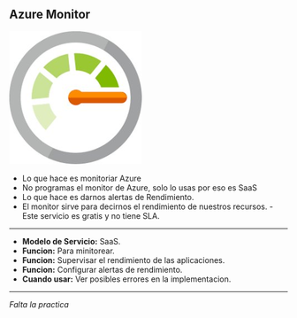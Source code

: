 ## Azure Monitor

![MonitorAzure](Imagenes/AzureMonitor.jpg)

- Lo que hace es monitoriar Azure
- No programas el monitor de Azure, solo lo usas por eso es SaaS
- Lo que hace es darnos alertas de Rendimiento.
- El monitor sirve para decirnos el rendimiento de nuestros recursos.
-Este servicio es gratis y no tiene SLA.

------------------------------------------------------------------------------------

- **Modelo de Servicio:** SaaS.
- **Funcion:** Para minitorear.
- **Funcion:** Supervisar el rendimiento de las aplicaciones.
- **Funcion:** Configurar alertas de rendimiento.
- **Cuando usar:** Ver posibles errores en la implementacion.

-------------------------------------------------------------------------------------

*Falta la practica*
